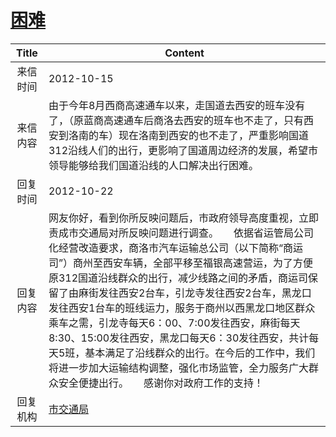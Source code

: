 # <a href="http://www.shangluo.gov.cn/zmhd/ldxxxx.jsp?urltype=leadermail.LeaderMailContentUrl&wbtreeid=1112&leadermailid=1435">困难</a>
| Title |                                                                                                                                                                Content                                                                                                                                                                |
|:-----:|---------------------------------------------------------------------------------------------------------------------------------------------------------------------------------------------------------------------------------------------------------------------------------------------------------------------------------------|
| 来信时间  | 2012-10-15                                                                                                                                                                                                                                                                                                                            |
| 来信内容  | 由于今年8月西商高速通车以来，走国道去西安的班车没有了，（原蓝商高速通车后商洛去西安的班车也不走了，只有西安到洛南的车）现在洛南到西安的也不走了，严重影响国道312沿线人们的出行，更影响了国道周边经济的发展，希望市领导能够给我们国道沿线的人口解决出行困难。                                                                                                                                                                                                      |
| 回复时间  | 2012-10-22                                                                                                                                                                                                                                                                                                                            |
| 回复内容  | 网友你好，看到你所反映问题后，市政府领导高度重视，立即责成市交通局对所反映问题进行调查。　　依据省运管局公司化经营改造要求，商洛市汽车运输总公司（以下简称“商运司”）商州至西安车辆，全部平移至福银高速营运，为了方便原312国道沿线群众的出行，减少线路之间的矛盾，商运司保留了由麻街发往西安2台车，引龙寺发往西安2台车，黑龙口发往西安1台车的班线运力，服务于商州以西黑龙口地区群众乘车之需，引龙寺每天6：00、7:00发往西安，麻街每天8:30、15:00发往西安，黑龙口每天6：30发往西安，共计每天5班，基本满足了沿线群众的出行。在今后的工作中，我们将进一步加大运输结构调整，强化市场监管，全力服务广大群众安全便捷出行。　　感谢你对政府工作的支持！ |
| 回复机构  | <a href="../../categories/agencies/市交通局.md">市交通局</a>                                                                                                                                                                                                                                                                                  |
